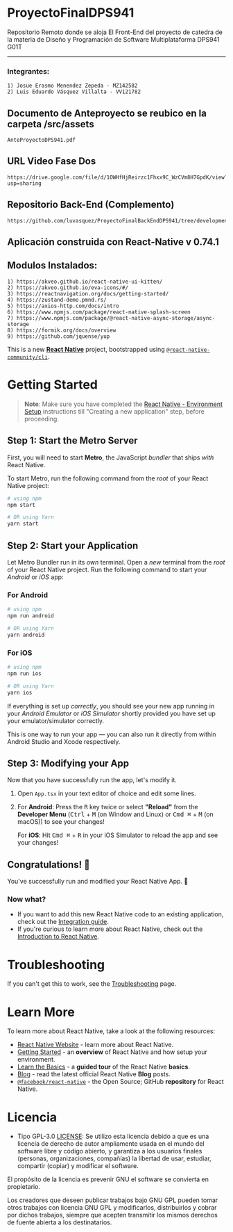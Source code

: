 # ProyectoFinalDPS941
Repositorio Remoto donde se aloja El Front-End del proyecto de catedra de la materia de Diseño y Programación de Software Multiplataforma DPS941 G01T

------------

### Integrantes:
    1) Josue Erasmo Menendez Zepeda - MZ142582
    2) Luis Eduardo Vásquez Villalta - VV121782

## Documento de Anteproyecto se reubico en la carpeta /src/assets
    AnteProyectoDPS941.pdf

## URL Video Fase Dos
    https://drive.google.com/file/d/1OWHfHjReirzc1Fhxx9C_WzCVm8H7GpdK/view?usp=sharing

## Repositorio Back-End (Complemento)
    https://github.com/luvasquez/ProyectoFinalBackEndDPS941/tree/development


## Aplicación construida con React-Native v 0.74.1
## Modulos Instalados:
    1) https://akveo.github.io/react-native-ui-kitten/
    2) https://akveo.github.io/eva-icons/#/
    3) https://reactnavigation.org/docs/getting-started/
    4) https://zustand-demo.pmnd.rs/
    5) https://axios-http.com/docs/intro
    6) https://www.npmjs.com/package/react-native-splash-screen
    7) https://www.npmjs.com/package/@react-native-async-storage/async-storage
    8) https://formik.org/docs/overview
    9) https://github.com/jquense/yup



This is a new [**React Native**](https://reactnative.dev) project, bootstrapped using [`@react-native-community/cli`](https://github.com/react-native-community/cli).

# Getting Started

>**Note**: Make sure you have completed the [React Native - Environment Setup](https://reactnative.dev/docs/environment-setup) instructions till "Creating a new application" step, before proceeding.

## Step 1: Start the Metro Server

First, you will need to start **Metro**, the JavaScript _bundler_ that ships _with_ React Native.

To start Metro, run the following command from the _root_ of your React Native project:

```bash
# using npm
npm start

# OR using Yarn
yarn start
```

## Step 2: Start your Application

Let Metro Bundler run in its _own_ terminal. Open a _new_ terminal from the _root_ of your React Native project. Run the following command to start your _Android_ or _iOS_ app:

### For Android

```bash
# using npm
npm run android

# OR using Yarn
yarn android
```

### For iOS

```bash
# using npm
npm run ios

# OR using Yarn
yarn ios
```

If everything is set up _correctly_, you should see your new app running in your _Android Emulator_ or _iOS Simulator_ shortly provided you have set up your emulator/simulator correctly.

This is one way to run your app — you can also run it directly from within Android Studio and Xcode respectively.

## Step 3: Modifying your App

Now that you have successfully run the app, let's modify it.

1. Open `App.tsx` in your text editor of choice and edit some lines.
2. For **Android**: Press the <kbd>R</kbd> key twice or select **"Reload"** from the **Developer Menu** (<kbd>Ctrl</kbd> + <kbd>M</kbd> (on Window and Linux) or <kbd>Cmd ⌘</kbd> + <kbd>M</kbd> (on macOS)) to see your changes!

   For **iOS**: Hit <kbd>Cmd ⌘</kbd> + <kbd>R</kbd> in your iOS Simulator to reload the app and see your changes!

## Congratulations! :tada:

You've successfully run and modified your React Native App. :partying_face:

### Now what?

- If you want to add this new React Native code to an existing application, check out the [Integration guide](https://reactnative.dev/docs/integration-with-existing-apps).
- If you're curious to learn more about React Native, check out the [Introduction to React Native](https://reactnative.dev/docs/getting-started).

# Troubleshooting

If you can't get this to work, see the [Troubleshooting](https://reactnative.dev/docs/troubleshooting) page.

# Learn More

To learn more about React Native, take a look at the following resources:

- [React Native Website](https://reactnative.dev) - learn more about React Native.
- [Getting Started](https://reactnative.dev/docs/environment-setup) - an **overview** of React Native and how setup your environment.
- [Learn the Basics](https://reactnative.dev/docs/getting-started) - a **guided tour** of the React Native **basics**.
- [Blog](https://reactnative.dev/blog) - read the latest official React Native **Blog** posts.
- [`@facebook/react-native`](https://github.com/facebook/react-native) - the Open Source; GitHub **repository** for React Native.

# Licencia

 - Tipo GPL-3.0 [LICENSE][l]: Se utilizo esta licencia debido a que es una licencia de derecho de autor ampliamente usada en el mundo del software libre y código abierto, y garantiza a los usuarios finales (personas, organizaciones, compañías) la libertad de usar, estudiar, compartir (copiar) y modificar el software.

 El propósito de la licencia es prevenir GNU el software se convierta en propietario.

 Los creadores que deseen publicar trabajos bajo GNU GPL pueden tomar otros trabajos con licencia GNU GPL y modificarlos, distribuirlos y cobrar por dichos trabajos, siempre que acepten transmitir los mismos derechos de fuente abierta a los destinatarios.

 [l]: https://github.com/Erasmo23/ProyectoFinalFrontEndDPS941/blob/main/LICENSE